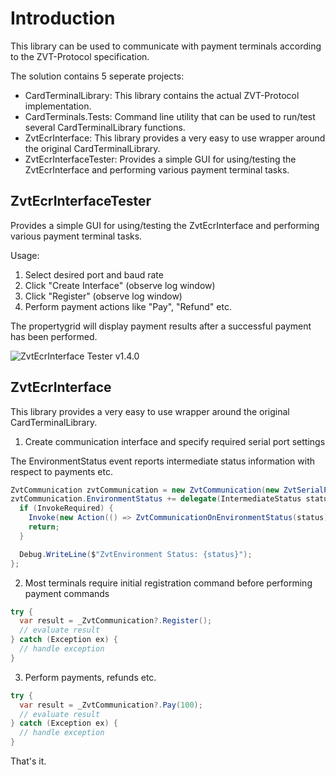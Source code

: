 # Introduction

This library can be used to communicate with payment terminals according to the ZVT-Protocol specification.

The solution contains 5 seperate projects:
* CardTerminalLibrary: This library contains the actual ZVT-Protocol implementation.
* CardTerminals.Tests: Command line utility that can be used to run/test several CardTerminalLibrary functions.
* ZvtEcrInterface: This library provides a very easy to use wrapper around the original CardTerminalLibrary.
* ZvtEcrInterfaceTester: Provides a simple GUI for using/testing the ZvtEcrInterface and performing various payment terminal tasks.

## ZvtEcrInterfaceTester 

Provides a simple GUI for using/testing the ZvtEcrInterface and performing various payment terminal tasks.

Usage:
1. Select desired port and baud rate
2. Click "Create Interface" (observe log window)
3. Click "Register" (observe log window)
4. Perform payment actions like "Pay", "Refund" etc.

The propertygrid will display payment results after a successful payment has been performed.

![ZvtEcrInterface Tester v1.4.0](https://user-images.githubusercontent.com/936992/73853437-22a41f00-4831-11ea-87ac-7bcc2b1c6bb3.png)

## ZvtEcrInterface

This library provides a very easy to use wrapper around the original CardTerminalLibrary.

1) Create communication interface and specify required serial port settings

The EnvironmentStatus event reports intermediate status information with respect to payments etc.

```c#
ZvtCommunication zvtCommunication = new ZvtCommunication(new ZvtSerialPortSettings("COM1", 115200), Console.Out);
zvtCommunication.EnvironmentStatus += delegate(IntermediateStatus status) {
  if (InvokeRequired) {
    Invoke(new Action(() => ZvtCommunicationOnEnvironmentStatus(status)));
    return;
  }

  Debug.WriteLine($"ZvtEnvironment Status: {status}");
};
```

2) Most terminals require initial registration command before performing payment commands

```C#
try {
  var result = _ZvtCommunication?.Register();
  // evaluate result
} catch (Exception ex) {
  // handle exception
} 
```

3) Perform payments, refunds etc.

```C#
try {
  var result = _ZvtCommunication?.Pay(100);
  // evaluate result
} catch (Exception ex) {
  // handle exception
} 
```

That's it.
